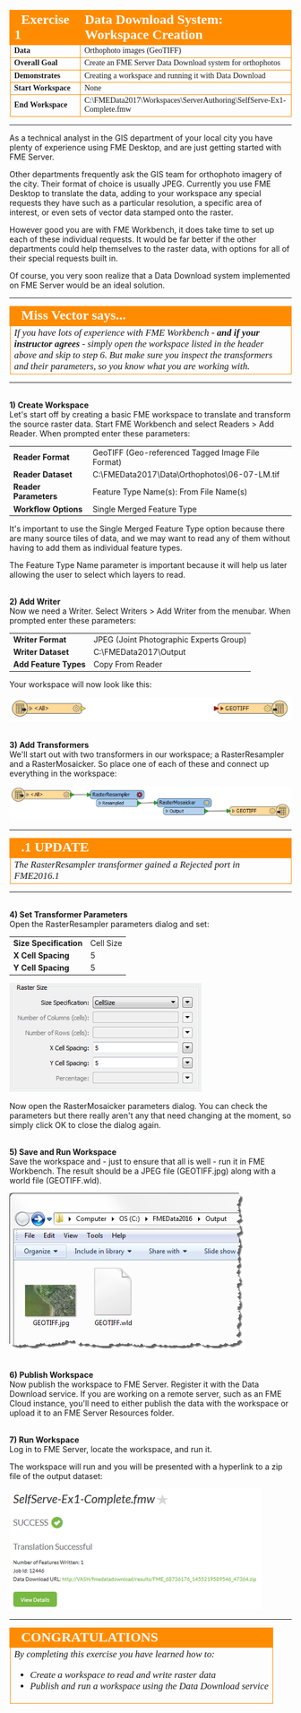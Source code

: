 <!--Instructor Notes-->

<!--Exercise Section-->


<table style="border-spacing: 0px;border-collapse: collapse;font-family:serif">
<tr>
<td width=25% style="vertical-align:middle;background-color:darkorange;border: 2px solid darkorange">
<i class="fa fa-cogs fa-lg fa-pull-left fa-fw" style="color:white;padding-right: 12px;vertical-align:text-top"></i>
<span style="color:white;font-size:x-large;font-weight: bold">Exercise 1</span>
</td>
<td style="border: 2px solid darkorange;background-color:darkorange;color:white">
<span style="color:white;font-size:x-large;font-weight: bold">Data Download System: Workspace Creation</span>
</td>
</tr>

<tr>
<td style="border: 1px solid darkorange; font-weight: bold">Data</td>
<td style="border: 1px solid darkorange">Orthophoto images (GeoTIFF)</td>
</tr>

<tr>
<td style="border: 1px solid darkorange; font-weight: bold">Overall Goal</td>
<td style="border: 1px solid darkorange">Create an FME Server Data Download system for orthophotos</td>
</tr>

<tr>
<td style="border: 1px solid darkorange; font-weight: bold">Demonstrates</td>
<td style="border: 1px solid darkorange">Creating a workspace and running it with Data Download</td>
</tr>

<tr>
<td style="border: 1px solid darkorange; font-weight: bold">Start Workspace</td>
<td style="border: 1px solid darkorange">None</td>
</tr>

<tr>
<td style="border: 1px solid darkorange; font-weight: bold">End Workspace</td>
<td style="border: 1px solid darkorange">C:\FMEData2017\Workspaces\ServerAuthoring\SelfServe-Ex1-Complete.fmw</td>
</tr>

</table>

---

As a technical analyst in the GIS department of your local city you have plenty of experience using FME Desktop, and are just getting started with FME Server.

Other departments frequently ask the GIS team for orthophoto imagery of the city. Their format of choice is usually JPEG. Currently you use FME Desktop to translate the data, adding to your workspace any special requests they have such as a particular resolution, a specific area of interest, or even sets of vector data stamped onto the raster. 

However good you are with FME Workbench, it does take time to set up each of these individual requests. It would be far better if the other departments could help themselves to the raster data, with options for all of their special requests built in.

Of course, you very soon realize that a Data Download system implemented on FME Server would be an ideal solution. 

---

<!--Person X Says Section-->

<table style="border-spacing: 0px">
<tr>
<td style="vertical-align:middle;background-color:darkorange;border: 2px solid darkorange">
<i class="fa fa-quote-left fa-lg fa-pull-left fa-fw" style="color:white;padding-right: 12px;vertical-align:text-top"></i>
<span style="color:white;font-size:x-large;font-weight: bold;font-family:serif">Miss Vector says...</span>
</td>
</tr>

<tr>
<td style="border: 1px solid darkorange">
<span style="font-family:serif; font-style:italic; font-size:larger">
If you have lots of experience with FME Workbench - <strong>and if your instructor agrees</strong> - simply open the workspace listed in the header above and skip to step 6. But make sure you inspect the transformers and their parameters, so you know what you are working with.
</span>
</td>
</tr>
</table>

---

<br>**1) Create Workspace**
<br>Let's start off by creating a basic FME workspace to translate and transform the source raster data. Start FME Workbench and select Readers &gt; Add Reader. When prompted enter these parameters:

<table style="border: 0px">

<tr>
<td style="font-weight: bold">Reader Format</td>
<td style="">GeoTIFF (Geo-referenced Tagged Image File Format)</td>
</tr>

<tr>
<td style="font-weight: bold">Reader Dataset</td>
<td style="">C:\FMEData2017\Data\Orthophotos\06-07-LM.tif</td>
</tr>

<tr>
<td style="font-weight: bold">Reader Parameters</td>
<td style="">Feature Type Name(s): From File Name(s)</td>
</tr>

<tr>
<td style="font-weight: bold">Workflow Options</td>
<td style="">Single Merged Feature Type</td>
</tr>

</table>

It's important to use the Single Merged Feature Type option because there are many source tiles of data, and we may want to read any of them without having to add them as individual feature types.

The Feature Type Name parameter is important because it will help us later allowing the user to select which layers to read.


<br>**2) Add Writer**
<br>Now we need a Writer. Select Writers &gt; Add Writer from the menubar. When prompted enter these parameters:

<table style="border: 0px">

<tr>
<td style="font-weight: bold">Writer Format</td>
<td style="">JPEG (Joint Photographic Experts Group)</td>
</tr>

<tr>
<td style="font-weight: bold">Writer Dataset</td>
<td style="">C:\FMEData2017\Output</td>
</tr>

<tr>
<td style="font-weight: bold">Add Feature Types</td>
<td style="">Copy From Reader</td>
</tr>

</table>

Your workspace will now look like this:

![](./Images/Img3.34.Ex1.InitialWorkspace.png)


<br>**3) Add Transformers**
<br>We'll start out with two transformers in our workspace; a RasterResampler and a RasterMosaicker. So place one of each of these and connect up everything in the workspace:

![](./Images/Img3.35.Ex1.WorkspaceWithTransformers.png)

---

<!--Updated Section--> 

<table style="border-spacing: 0px">
<tr>
<td style="vertical-align:middle;background-color:darkorange;border: 2px solid darkorange">
<i class="fa fa-bolt fa-lg fa-pull-left fa-fw" style="color:white;padding-right: 12px;vertical-align:text-top"></i>
<span style="color:white;font-size:x-large;font-weight: bold;font-family:serif">.1 UPDATE</span>
</td>
</tr>

<tr>
<td style="border: 1px solid darkorange">
<span style="font-family:serif; font-style:italic; font-size:larger">
The RasterResampler transformer gained a Rejected port in FME2016.1
</span>
</td>
</tr>
</table>

---

<br>**4) Set Transformer Parameters**
<br>Open the RasterResampler parameters dialog and set:

<table>
<tr><td style="font-weight: bold">Size Specification</td><td>Cell Size</td></tr>
<tr><td style="font-weight: bold">X Cell Spacing</td><td>5</td></tr>
<tr><td style="font-weight: bold">Y Cell Spacing</td><td>5</td></tr>
</table>

![](./Images/Img3.36.Ex1.RasterResamplerParameters.png)

Now open the RasterMosaicker parameters dialog. You can check the parameters but there really aren't any that need changing at the moment, so simply click OK to close the dialog again.


<br>**5) Save and Run Workspace**
<br>Save the workspace and - just to ensure that all is well - run it in FME Workbench. The result should be a JPEG file (GEOTIFF.jpg) along with a world file (GEOTIFF.wld).

![](./Images/Img3.37.Ex1.TestOutput.png)


<br>**6) Publish Workspace**
<br>Now publish the workspace to FME Server. Register it with the Data Download service. If you are working on a remote server, such as an FME Cloud instance, you'll need to either publish the data with the workspace or upload it to an FME Server Resources folder.


<br>**7) Run Workspace**
<br>Log in to FME Server, locate the workspace, and run it. 

The workspace will run and you will be presented with a hyperlink to a zip file of the output dataset:

![](./Images/Img3.38.Ex1.DataDownloadResults.png)

---

<!--Exercise Congratulations Section--> 

<table style="border-spacing: 0px">
<tr>
<td style="vertical-align:middle;background-color:darkorange;border: 2px solid darkorange">
<i class="fa fa-thumbs-o-up fa-lg fa-pull-left fa-fw" style="color:white;padding-right: 12px;vertical-align:text-top"></i>
<span style="color:white;font-size:x-large;font-weight: bold;font-family:serif">CONGRATULATIONS</span>
</td>
</tr>

<tr>
<td style="border: 1px solid darkorange">
<span style="font-family:serif; font-style:italic; font-size:larger">
By completing this exercise you have learned how to:
<br>
<ul><li>Create a workspace to read and write raster data</li>
<li>Publish and run a workspace using the Data Download service</li></ul>
</span>
</td>
</tr>
</table>   



